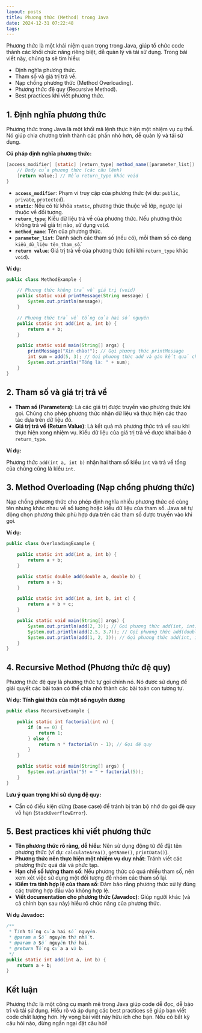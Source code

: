 ```yaml
---
layout: posts
title: Phương thức (Method) trong Java
date: 2024-12-31 07:22:48
tags:
---
```


Phương thức là một khái niệm quan trọng trong Java, giúp tổ chức code thành các khối chức năng riêng biệt, dễ quản lý và tái sử dụng. Trong bài viết này, chúng ta sẽ tìm hiểu:

- Định nghĩa phương thức.
- Tham số và giá trị trả về.
- Nạp chồng phương thức (Method Overloading).
- Phương thức đệ quy (Recursive Method).
- Best practices khi viết phương thức.

## 1. Định nghĩa phương thức

Phương thức trong Java là một khối mã lệnh thực hiện một nhiệm vụ cụ thể. Nó giúp chia chương trình thành các phần nhỏ hơn, dễ quản lý và tái sử dụng.

**Cú pháp định nghĩa phương thức:**

```java
[access_modifier] [static] [return_type] method_name([parameter_list]) {
    // Body của phương thức (các câu lệnh)
    [return value;] // Nếu return_type khác void
}
```

- **`access_modifier`**: Phạm vi truy cập của phương thức (ví dụ: `public`, `private`, `protected`).
- **`static`**: Nếu có từ khóa `static`, phương thức thuộc về lớp, ngược lại thuộc về đối tượng.
- **`return_type`**: Kiểu dữ liệu trả về của phương thức. Nếu phương thức không trả về giá trị nào, sử dụng `void`.
- **`method_name`**: Tên của phương thức.
- **`parameter_list`**: Danh sách các tham số (nếu có), mỗi tham số có dạng `kiểu_dữ_liệu tên_tham_số`.
- **`return value`**: Giá trị trả về của phương thức (chỉ khi `return_type` khác `void`).

**Ví dụ:**

```java
public class MethodExample {

    // Phương thức không trả về giá trị (void)
    public static void printMessage(String message) {
        System.out.println(message);
    }

    // Phương thức trả về tổng của hai số nguyên
    public static int add(int a, int b) {
        return a + b;
    }

    public static void main(String[] args) {
        printMessage("Xin chào!"); // Gọi phương thức printMessage
        int sum = add(5, 3); // Gọi phương thức add và gán kết quả cho biến sum
        System.out.println("Tổng là: " + sum);
    }
}
```

## 2. Tham số và giá trị trả về

- **Tham số (Parameters)**: Là các giá trị được truyền vào phương thức khi gọi. Chúng cho phép phương thức nhận dữ liệu và thực hiện các thao tác dựa trên dữ liệu đó.
- **Giá trị trả về (Return Value)**: Là kết quả mà phương thức trả về sau khi thực hiện xong nhiệm vụ. Kiểu dữ liệu của giá trị trả về được khai báo ở `return_type`.

**Ví dụ:**

Phương thức `add(int a, int b)` nhận hai tham số kiểu `int` và trả về tổng của chúng cũng là kiểu `int`.

## 3. Method Overloading (Nạp chồng phương thức)

Nạp chồng phương thức cho phép định nghĩa nhiều phương thức có cùng tên nhưng khác nhau về số lượng hoặc kiểu dữ liệu của tham số. Java sẽ tự động chọn phương thức phù hợp dựa trên các tham số được truyền vào khi gọi.

**Ví dụ:**

```java
public class OverloadingExample {

    public static int add(int a, int b) {
        return a + b;
    }

    public static double add(double a, double b) {
        return a + b;
    }

    public static int add(int a, int b, int c) {
        return a + b + c;
    }

    public static void main(String[] args) {
        System.out.println(add(2, 3)); // Gọi phương thức add(int, int)
        System.out.println(add(2.5, 3.7)); // Gọi phương thức add(double, double)
        System.out.println(add(1, 2, 3)); // Gọi phương thức add(int, int, int)
    }
}
```

## 4. Recursive Method (Phương thức đệ quy)

Phương thức đệ quy là phương thức tự gọi chính nó. Nó được sử dụng để giải quyết các bài toán có thể chia nhỏ thành các bài toán con tương tự.

**Ví dụ: Tính giai thừa của một số nguyên dương**

```java
public class RecursiveExample {

    public static int factorial(int n) {
        if (n == 0) {
            return 1;
        } else {
            return n * factorial(n - 1); // Gọi đệ quy
        }
    }

    public static void main(String[] args) {
        System.out.println("5! = " + factorial(5));
    }
}
```

**Lưu ý quan trọng khi sử dụng đệ quy:**

- Cần có điều kiện dừng (base case) để tránh bị tràn bộ nhớ do gọi đệ quy vô hạn (`StackOverflowError`).

## 5. Best practices khi viết phương thức

- **Tên phương thức rõ ràng, dễ hiểu**: Nên sử dụng động từ để đặt tên phương thức (ví dụ: `calculateArea()`, `getName()`, `printData()`).
- **Phương thức nên thực hiện một nhiệm vụ duy nhất**: Tránh viết các phương thức quá dài và phức tạp.
- **Hạn chế số lượng tham số**: Nếu phương thức có quá nhiều tham số, nên xem xét việc sử dụng một đối tượng để nhóm các tham số lại.
- **Kiểm tra tính hợp lệ của tham số**: Đảm bảo rằng phương thức xử lý đúng các trường hợp đầu vào không hợp lệ.
- **Viết documentation cho phương thức (Javadoc)**: Giúp người khác (và cả chính bạn sau này) hiểu rõ chức năng của phương thức.

**Ví dụ Javadoc:**

```java
/**
 * Tính tổng của hai số nguyên.
 * @param a Số nguyên thứ nhất.
 * @param b Số nguyên thứ hai.
 * @return Tổng của a và b.
 */
public static int add(int a, int b) {
    return a + b;
}
```

## Kết luận

Phương thức là một công cụ mạnh mẽ trong Java giúp code dễ đọc, dễ bảo trì và tái sử dụng. Hiểu rõ và áp dụng các best practices sẽ giúp bạn viết code chất lượng hơn. Hy vọng bài viết này hữu ích cho bạn. Nếu có bất kỳ câu hỏi nào, đừng ngần ngại đặt câu hỏi!
